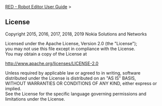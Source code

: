 <html>
<head>
<link href="PLUGINS_ROOT/org.robotframework.ide.eclipse.main.plugin.doc.user/help/style.css" rel="stylesheet" type="text/css"/>
</head>
<body>
<a href="../../help/index.html">RED - Robot Editor User Guide</a> &gt; 
	<h2>License</h2>
<p>Copyright 2015, 2016, 2017, 2018, 2019 Nokia Solutions and Networks</p>
<p>
		Licensed under the Apache License, Version 2.0 (the "License"); <br/>
		you may not use this file except in compliance with the License. <br/>
		You may obtain a copy of the License at
	</p>
<a class="external" href="http://www.apache.org/licenses/LICENSE-2.0" target="_blank">http://www.apache.org/licenses/LICENSE-2.0</a>
<p>
		Unless required by applicable law or agreed to in writing, software<br/>
		distributed under the License is distributed on an "AS IS" BASIS,<br/>
		WITHOUT WARRANTIES OR CONDITIONS OF ANY KIND, either express or
		implied.<br/> See the License for the specific language governing
		permissions and <br/> limitations under the License.
	</p>
</body>
</html>